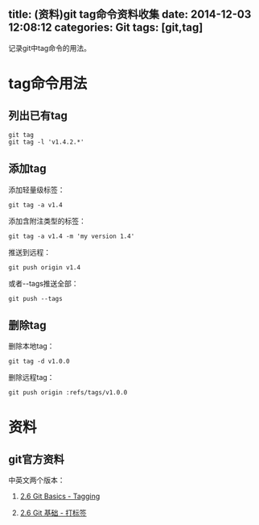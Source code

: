 title: (资料)git tag命令资料收集
date: 2014-12-03 12:08:12
categories: Git
tags: [git,tag]
---

记录git中tag命令的用法。

<!--more-->

# tag命令用法

## 列出已有tag

	git tag
	git tag -l 'v1.4.2.*'

## 添加tag

添加轻量级标签：

	git tag -a v1.4

添加含附注类型的标签：

	git tag -a v1.4 -m 'my version 1.4'

推送到远程：

	git push origin v1.4

或者--tags推送全部：

	git push --tags

## 删除tag 

删除本地tag：

	git tag -d v1.0.0

删除远程tag：

	git push origin :refs/tags/v1.0.0

# 资料

## git官方资料

中英文两个版本：

1. [2.6 Git Basics - Tagging](http://git-scm.com/book/en/v2/Git-Basics-Tagging)

2. [2.6 Git 基础 - 打标签](http://git-scm.com/book/zh/v1/Git-%E5%9F%BA%E7%A1%80-%E6%89%93%E6%A0%87%E7%AD%BE)
